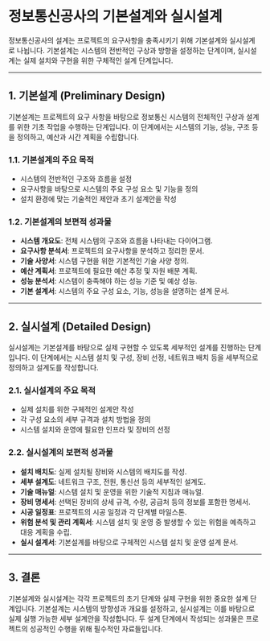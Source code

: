 # 정보통신공사의 기본설계와 실시설계

정보통신공사의 설계는 프로젝트의 요구사항을 충족시키기 위해 기본설계와 실시설계로 나뉩니다. 기본설계는 시스템의 전반적인 구상과 방향을 설정하는 단계이며, 실시설계는 실제 설치와 구현을 위한 구체적인 설계 단계입니다.

---

## 1. **기본설계 (Preliminary Design)**

기본설계는 프로젝트의 요구 사항을 바탕으로 정보통신 시스템의 전체적인 구상과 설계를 위한 기초 작업을 수행하는 단계입니다. 이 단계에서는 시스템의 기능, 성능, 구조 등을 정의하고, 예산과 시간 계획을 수립합니다.

### 1.1. **기본설계의 주요 목적**
- 시스템의 전반적인 구조와 흐름을 설정
- 요구사항을 바탕으로 시스템의 주요 구성 요소 및 기능을 정의
- 설치 환경에 맞는 기술적인 제안과 초기 설계안을 작성

### 1.2. **기본설계의 보편적 성과물**
- **시스템 개요도**: 전체 시스템의 구조와 흐름을 나타내는 다이어그램.
- **요구사항 분석서**: 프로젝트의 요구사항을 분석하고 정리한 문서.
- **기술 사양서**: 시스템 구현을 위한 기본적인 기술 사양 정의.
- **예산 계획서**: 프로젝트에 필요한 예산 추정 및 자원 배분 계획.
- **성능 분석서**: 시스템이 충족해야 하는 성능 기준 및 예상 성능.
- **기본 설계서**: 시스템의 주요 구성 요소, 기능, 성능을 설명하는 설계 문서.

---

## 2. **실시설계 (Detailed Design)**

실시설계는 기본설계를 바탕으로 실제 구현할 수 있도록 세부적인 설계를 진행하는 단계입니다. 이 단계에서는 시스템 설치 및 구성, 장비 선정, 네트워크 배치 등을 세부적으로 정의하고 설계도를 작성합니다.

### 2.1. **실시설계의 주요 목적**
- 실제 설치를 위한 구체적인 설계안 작성
- 각 구성 요소의 세부 규격과 설치 방법을 정의
- 시스템 설치와 운영에 필요한 인프라 및 장비의 선정

### 2.2. **실시설계의 보편적 성과물**
- **설치 배치도**: 실제 설치될 장비와 시스템의 배치도를 작성.
- **세부 설계도**: 네트워크 구조, 전원, 통신선 등의 세부적인 설계도.
- **기술 매뉴얼**: 시스템 설치 및 운영을 위한 기술적 지침과 매뉴얼.
- **장비 명세서**: 선택된 장비의 상세 규격, 수량, 공급처 등의 정보를 포함한 명세서.
- **시공 일정표**: 프로젝트의 시공 일정과 각 단계별 마일스톤.
- **위험 분석 및 관리 계획서**: 시스템 설치 및 운영 중 발생할 수 있는 위험을 예측하고 대응 계획을 수립.
- **실시 설계서**: 기본설계를 바탕으로 구체적인 시스템 설치 및 운영 설계 문서.

---

## 3. **결론**

기본설계와 실시설계는 각각 프로젝트의 초기 단계와 실제 구현을 위한 중요한 설계 단계입니다. 기본설계는 시스템의 방향성과 개요를 설정하고, 실시설계는 이를 바탕으로 실제 실행 가능한 세부 설계안을 작성합니다. 두 설계 단계에서 작성되는 성과물은 프로젝트의 성공적인 수행을 위해 필수적인 자료들입니다.
